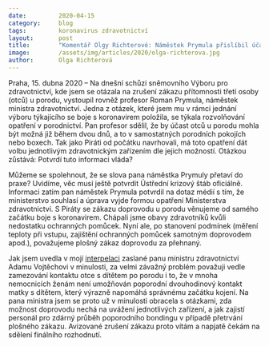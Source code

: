 ```yaml
---
date:         2020-04-15
category:     blog
tags:         koronavirus zdravotnictví
layout:       post
title:        "Komentář Olgy Richterové: Náměstek Prymula přislíbil účast otců u porodu už za dva dny, potvrdí to vláda?"
image:        /assets/img/articles/2020/olga-richterova.jpg
author:       Olga Richterová
--- 
```



Praha, 15. dubna 2020 – Na dnešní schůzi sněmovního Výboru pro zdravotnictví, kde jsem se otázala na zrušení zákazu přítomnosti třetí osoby (otců) u porodu, vystoupil rovněž profesor Roman Prymula, náměstek ministra zdravotnictví. Jedna z otázek, které jsem mu v rámci jednání výboru týkajícího se boje s koronavirem položila, se týkala rozvolňování opatření v porodnictví. Pan profesor sdělil, že by účast otců u porodu mohla být možná již během dvou dnů, a to v samostatných porodních pokojích nebo boxech. Tak jako Piráti od počátku navrhovali, má toto opatření dát volbu jednotlivým zdravotnickým zařízením dle jejich možností. Otázkou zůstává: Potvrdí tuto informaci vláda?

Můžeme se spolehnout, že se slova pana náměstka Prymuly přetaví do praxe? Uvidíme, věc musí ještě potvrdit Ústřední krizový štáb oficiálně. Informaci zatím pan náměstek Prymula potvrdil na dotaz médií s tím, že ministerstvo souhlasí a úprava vyjde formou opatření Ministerstva zdravotnictví. S Piráty se zákazu doprovodu u porodu věnujeme od samého začátku boje s koronavirem. Chápali jsme obavy zdravotníků kvůli nedostatku ochranných pomůcek. Nyní ale, po stanovení podmínek (měření teploty při vstupu, zajištění ochranných pomůcek samotným doprovodem apod.), považujeme plošný zákaz doprovodu za přehnaný. 

Jak jsem uvedla v mojí [interpelaci](https://www.pirati.cz/tiskove-zpravy/covid-19-porody-navstevy.html) zaslané panu ministru zdravotnictví Adamu Vojtěchovi v minulosti, za velmi závažný problém považuji vedle zamezování kontaktu otce s dítětem po porodu i to, že v mnoha nemocnicích ženám není  umožňován poporodní dvouhodinový kontakt matky s dítětem, který výrazně napomáhá správnému začátku kojení. Na pana ministra jsem se proto už v minulosti obracela s otázkami, zda možnost doprovodu nechá na uvážení jednotlivých zařízení, a jak zajistí personál pro zdárný průběh poporodního bondingu v případě přetrvání plošného zákazu. Avizované zrušení zákazu proto vítám a napjatě čekám na sdělení finálního rozhodnutí.
